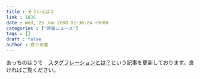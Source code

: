 ```yaml
---
title : そういえば２
link : 1836
date : Wed, 23 Jan 2008 02:36:24 +0000
categories : ["時事ニュース"]
tags : []
draft : false
author : 倉下忠憲
---
```


あっちのほうで　<A HREF="http://rashita.net/2008/01/post_52.html" TARGET="_blank">スタグフレーションとは？</A>という記事を更新しております。良ければご覧ください。<br><br>
